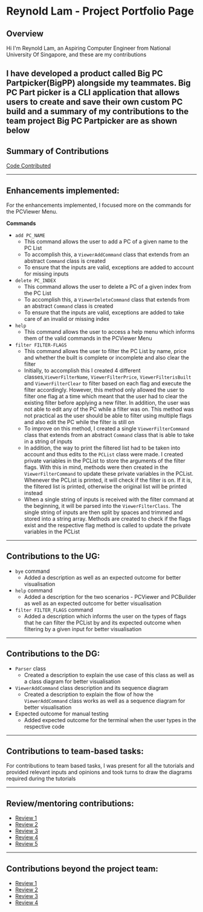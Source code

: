 <div style="page-break-after: always;"></div>

# Reynold Lam - Project Portfolio Page

## Overview

Hi I'm Reynold Lam, an Aspiring Computer Engineer from National University Of Singapore, and these are my contributions

I have developed a product called Big PC Partpicker(BigPP) alongside my teammates. Big PC Part picker is a CLI application that allows
users to create and save their own custom PC build and a summary of my contributions to the team project Big PC Partpicker are as shown below
---
## Summary of Contributions
[Code Contributed](https://nus-cs2113-ay2223s2.github.io/tp-dashboard/?search=Reynold-SL&breakdown=true&sort=groupTitle%20dsc&sortWithin=title&since=2023-02-17&timeframe=commit&mergegroup=&groupSelect=groupByRepos&checkedFileTypes=functional-code~docs~test-code~other&tabOpen=true&tabType=zoom&zA=Reynold-SL&zR=AY2223S2-CS2113-T12-2%2Ftp%5Bmaster%5D&zACS=81.58333333333333&zS=2023-02-17&zFS=Reynold-SL&zU=2023-04-08&zMG=false&zFTF=commit&zFGS=groupByRepos&zFR=false)

---
## Enhancements implemented:
For the enhancements implemented, I focused more on the commands for the PCViewer Menu.

**Commands**
- `add PC_NAME`
  - This command allows the user to add a PC of a given name to the PC List
  - To accomplish this, a `ViewerAddCommand` class that extends from an abstract `Command` class is created
  - To ensure that the inputs are valid, exceptions are added to account for missing inputs
- `delete PC_INDEX`
  - This command allows the user to delete a PC of a given index from the PC List
  - To accomplish this, a `ViewerDeleteCommand` class that extends from an abstract `Command` class is created
  - To ensure that the inputs are valid, exceptions are added to take care of an invalid or missing index
- `help`
  - This command allows the user to access a help menu which informs them of the valid commands in the PCViewer Menu
- `filter FILTER-FLAGS` 
  - This command allows the user to filter the PC List by name, price and whether the built is complete or incomplete and also clear the filter
  - Initially, to accomplish this I created 4 different classes,`ViewerFilterName`, `ViewerFilterPrice`, `ViewerFilterisBuilt` and `ViewerFilterClear` to 
  filter based on each flag and execute the filter accordingly. However, this method only allowed the user to filter one flag at a time which meant
  that the user had to clear the existing filter before applying a new filter. In addition, the user was not able to edit any of the PC while 
  a filter was on. This method was not practical as the user should be able to filter using multiple flags and also edit the PC while the filter is 
  still on
  - To improve on this method, I created a single `ViewerFilterCommand` class that extends from an abstract `Command` class that is able to take 
  in a string of inputs
  - In addition, the way to print the filtered list had to be taken into account and thus edits to the `PCList` class were made. I created private variables in the PCList to store the arguments of the filter flags.
  With this in mind, methods were then created in the `ViewerFilterCommand` to update these private variables in the PCList. Whenever the PCList is printed, it will check if the filter is on. 
  If it is, the filtered list is printed, otherwise the original list will be printed instead
  - When a single string of inputs is received with the filter command at the beginning, it will be parsed into the `ViewerFilterClass`.
    The single string of inputs are then split by spaces and trimmed and stored into a string array. Methods are created to check if the flags exist and the 
    respective flag method is called to update the private variables in the PCList
---
## Contributions to the UG:
- `bye` command
  - Added a description as well as an expected outcome for better visualisation
- `help` command
  - Added a description for the two scenarios - PCViewer and PCBuilder as well as an expected outcome for better visualisation
- `filter FILTER_FLAGS` command
  - Added a description which informs the user on the types of flags that he can filter the PCList by and its expected outcome when filtering by a given input for better visualisation
---
## Contributions to the DG:
- `Parser` class
  - Created a description to explain the use case of this class as well as a class diagram for better visualisation
- `ViewerAddCommand` class description and its sequence diagram
  - Created a description to explain the flow of how the `ViewerAddCommand` class works as well as a sequence diagram for better visualisation
- Expected outcome for manual testing
  - Added expected outcome for the terminal when the user types in the respective code
---
## Contributions to team-based tasks:
For contributions to team based tasks, I was present for all the tutorials and provided relevant inputs and opinions and took turns to draw the diagrams required during the tutorials

---
## Review/mentoring contributions:
- [Review 1](https://github.com/AY2223S2-CS2113-T12-2/tp/pull/79)
- [Review 2](https://github.com/AY2223S2-CS2113-T12-2/tp/pull/63)
- [Review 3](https://github.com/AY2223S2-CS2113-T12-2/tp/pull/82)
- [Review 4](https://github.com/AY2223S2-CS2113-T12-2/tp/pull/120)
- [Review 5](https://github.com/AY2223S2-CS2113-T12-2/tp/pull/44)
---
## Contributions beyond the project team:
- [Review 1](https://github.com/nus-cs2113-AY2223S2/ip/pull/178/files/c89843fdf5ea4051b4ba683bd02502033e5ab91b)
- [Review 2](https://github.com/nus-cs2113-AY2223S2/ip/pull/26/files/f8d18020e63518122ed7001ce74f0c4ddf35d553)
- [Review 3](https://github.com/nus-cs2113-AY2223S2/tp/pull/52/files/77013d229815e2eb36bfb72434ccbc127934114f)
- [Review 4](https://github.com/nus-cs2113-AY2223S2/tp/pull/6/files/54eff476e453138d6441bc55dab2912939e887c1)